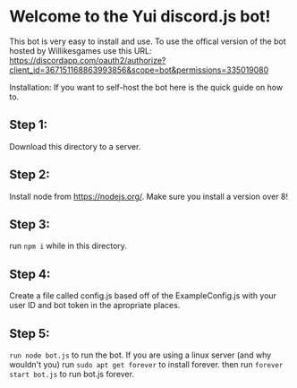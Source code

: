 
Welcome to the Yui discord.js bot!
===================================

This bot is very easy to install and use.
To use the offical version of the bot hosted by Willikesgames use this URL:
https://discordapp.com/oauth2/authorize?client_id=367151168863993856&scope=bot&permissions=335019080

Installation:
If you want to self-host the bot here is the quick guide on how to.

Step 1:
--------
Download this directory to a server.

Step 2:
-------
Install node from https://nodejs.org/.
Make sure you install a version over 8!

Step 3:
-------
run `npm i` while in this directory.

Step 4:
-------
Create a file called config.js based off of the ExampleConfig.js with your user ID and bot token in the apropriate places.

Step 5:
-------
`run node bot.js` to run the bot.
If you are using a linux server (and why wouldn't you)
run `sudo apt get forever` to install forever.
then run `forever start bot.js` to run bot.js forever.

